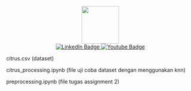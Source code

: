 <div id="header" align="center">
  <img src="https://media.giphy.com/media/heIX5HfWgEYlW/giphy.gif" width="100"/>
</div>

<div id="badges" align="center">
  <a href="https://www.linkedin.com/in/dafi-hisbullah/">
    <img src="https://img.shields.io/badge/LinkedIn-blue?style=for-the-badge&logo=linkedin&logoColor=white" alt="LinkedIn Badge"/>
  </a>
  <a href="https://www.youtube.com/@dvmyst/">
    <img src="https://img.shields.io/badge/YouTube-red?style=for-the-badge&logo=youtube&logoColor=white" alt="Youtube Badge"/>
  </a>
</div>
<div>
    <p>
</div>
<div>
    <p>citrus.csv (dataset)</p>
    <p>citrus_processing.ipynb (file uji coba dataset dengan menggunakan knn)</p>
    <p>preprocessing.ipynb (file tugas assignment 2)</p>
</div>